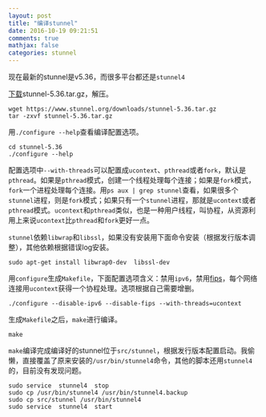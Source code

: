 ```yaml
---
layout: post
title: "编译stunnel"
date: 2016-10-19 09:21:51
comments: true
mathjax: false
categories: stunnel
---
```


现在最新的stunnel是v5.36，而很多平台都还是`stunnel4`

<!--more-->

[下载](https://www.stunnel.org/downloads/stunnel-5.36.tar.gz)stunnel-5.36.tar.gz，解压。

```
wget https://www.stunnel.org/downloads/stunnel-5.36.tar.gz
tar -zxvf stunnel-5.36.tar.gz
```

用`./configure --help`查看编译配置选项。

```
cd stunnel-5.36
./configure --help
```

配置选项中`--with-threads`可以配置成`ucontext`、`pthread`或者`fork`，默认是`pthread`。如果是`pthread`模式，创建一个线程处理每个连接；如果是`fork`模式，`fork`一个进程处理每个连接。用`ps aux | grep stunnel`查看，如果很多个`stunnel`进程，则是`fork`模式；如果只有一个`stunnel`进程，那就是`ucontext`或者`pthread`模式。`ucontext`和`pthread`类似，也是一种用户线程，叫协程，从资源利用上来说`ucontext`比`pthread`和`fork`更好一点。

`stunnel`依赖`libwrap`和`libssl`，如果没有安装用下面命令安装（根据发行版本调整），其他依赖根据错误log安装。

```
sudo apt-get install libwrap0-dev  libssl-dev
```

用`configure`生成`Makefile`，下面配置选项含义：禁用`ipv6`，禁用[fips][fips_www]，每个网络连接用`ucontext`获得一个协程处理。选项根据自己需要增删。

```
./configure --disable-ipv6 --disable-fips --with-threads=ucontext
```

生成`Makefile`之后，`make`进行编译。

```
make
```

`make`编译完成编译好的stunnel位于`src/stunnel`，根据发行版本配置启动。我偷懒，直接覆盖了原来安装的`/usr/bin/stunnel4`命令，其他的脚本还用`stunnel4`的，目前没有发现问题。

```
sudo service  stunnel4  stop
sudo cp /usr/bin/stunnel4 /usr/bin/stunnel4.backup
sudo cp src/stunnel /usr/bin/stunnel4
sudo service  stunnel4  start
```


[fips_www]:https://en.wikipedia.org/wiki/Federal_Information_Processing_Standards "fips"




